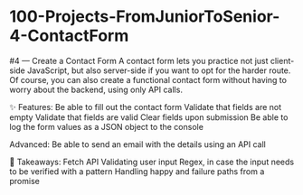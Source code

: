 # 100-Projects-FromJuniorToSenior-4-ContactForm
#4 — Create a Contact Form
A contact form lets you practice not just client-side JavaScript, but also server-side if you want to opt for the harder route. Of course, you can also create a functional contact form without having to worry about the backend, using only API calls.

✨ Features:
Be able to fill out the contact form
Validate that fields are not empty
Validate that fields are valid
Clear fields upon submission
Be able to log the form values as a JSON object to the console

Advanced:
Be able to send an email with the details using an API call

🧠 Takeaways:
Fetch API
Validating user input
Regex, in case the input needs to be verified with a pattern
Handling happy and failure paths from a promise